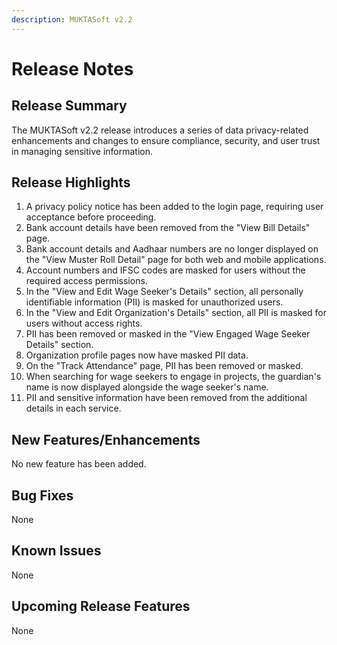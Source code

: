 ```yaml
---
description: MUKTASoft v2.2
---
```


# Release Notes

## Release Summary

The MUKTASoft v2.2 release introduces a series of data privacy-related enhancements and changes to ensure compliance, security, and user trust in managing sensitive information.

## Release Highlights

1. A privacy policy notice has been added to the login page, requiring user acceptance before proceeding.&#x20;
2. Bank account details have been removed from the "View Bill Details" page.&#x20;
3. Bank account details and Aadhaar numbers are no longer displayed on the "View Muster Roll Detail" page for both web and mobile applications.&#x20;
4. Account numbers and IFSC codes are masked for users without the required access permissions.&#x20;
5. In the "View and Edit Wage Seeker's Details" section, all personally identifiable information (PII) is masked for unauthorized users.&#x20;
6. In the "View and Edit Organization's Details" section, all PII is masked for users without access rights.&#x20;
7. PII has been removed or masked in the "View Engaged Wage Seeker Details" section.&#x20;
8. Organization profile pages now have masked PII data.&#x20;
9. On the "Track Attendance" page, PII has been removed or masked.&#x20;
10. When searching for wage seekers to engage in projects, the guardian's name is now displayed alongside the wage seeker's name.&#x20;
11. PII and sensitive information have been removed from the additional details in each service.

## New Features/Enhancements

No new feature has been added.

## Bug Fixes

None

## Known Issues

None

## Upcoming Release Features

None

